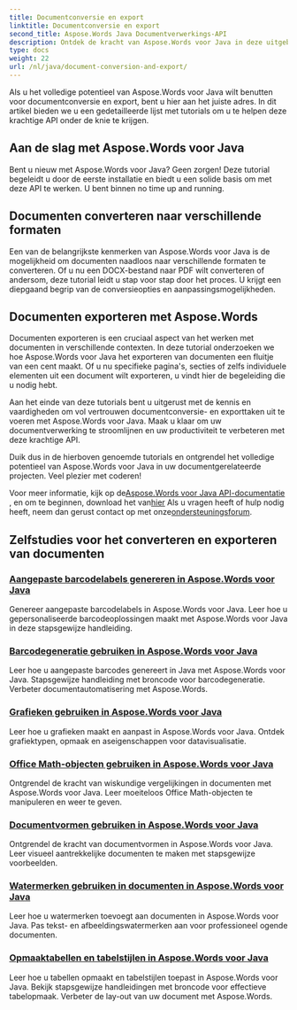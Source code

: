 ```yaml
---
title: Documentconversie en export
linktitle: Documentconversie en export
second_title: Aspose.Words Java Documentverwerkings-API
description: Ontdek de kracht van Aspose.Words voor Java in deze uitgebreide gids. Leer hoe u moeiteloos documenten kunt converteren en exporteren.
type: docs
weight: 22
url: /nl/java/document-conversion-and-export/
---
```


Als u het volledige potentieel van Aspose.Words voor Java wilt benutten voor documentconversie en export, bent u hier aan het juiste adres. In dit artikel bieden we u een gedetailleerde lijst met tutorials om u te helpen deze krachtige API onder de knie te krijgen.

## Aan de slag met Aspose.Words voor Java
Bent u nieuw met Aspose.Words voor Java? Geen zorgen! Deze tutorial begeleidt u door de eerste installatie en biedt u een solide basis om met deze API te werken. U bent binnen no time up and running.

## Documenten converteren naar verschillende formaten
Een van de belangrijkste kenmerken van Aspose.Words voor Java is de mogelijkheid om documenten naadloos naar verschillende formaten te converteren. Of u nu een DOCX-bestand naar PDF wilt converteren of andersom, deze tutorial leidt u stap voor stap door het proces. U krijgt een diepgaand begrip van de conversieopties en aanpassingsmogelijkheden.

## Documenten exporteren met Aspose.Words
Documenten exporteren is een cruciaal aspect van het werken met documenten in verschillende contexten. In deze tutorial onderzoeken we hoe Aspose.Words voor Java het exporteren van documenten een fluitje van een cent maakt. Of u nu specifieke pagina's, secties of zelfs individuele elementen uit een document wilt exporteren, u vindt hier de begeleiding die u nodig hebt.

Aan het einde van deze tutorials bent u uitgerust met de kennis en vaardigheden om vol vertrouwen documentconversie- en exporttaken uit te voeren met Aspose.Words voor Java. Maak u klaar om uw documentverwerking te stroomlijnen en uw productiviteit te verbeteren met deze krachtige API.

Duik dus in de hierboven genoemde tutorials en ontgrendel het volledige potentieel van Aspose.Words voor Java in uw documentgerelateerde projecten. Veel plezier met coderen!

 Voor meer informatie, kijk op de[Aspose.Words voor Java API-documentatie](https://reference.aspose.com/words/java/) , en om te beginnen, download het van[hier](https://releases.aspose.com/words/java/) Als u vragen heeft of hulp nodig heeft, neem dan gerust contact op met onze[ondersteuningsforum](https://forum.aspose.com/).

## Zelfstudies voor het converteren en exporteren van documenten
### [Aangepaste barcodelabels genereren in Aspose.Words voor Java](./generating-custom-barcode-labels/)
Genereer aangepaste barcodelabels in Aspose.Words voor Java. Leer hoe u gepersonaliseerde barcodeoplossingen maakt met Aspose.Words voor Java in deze stapsgewijze handleiding.
### [Barcodegeneratie gebruiken in Aspose.Words voor Java](./using-barcode-generation/)
Leer hoe u aangepaste barcodes genereert in Java met Aspose.Words voor Java. Stapsgewijze handleiding met broncode voor barcodegeneratie. Verbeter documentautomatisering met Aspose.Words.
### [Grafieken gebruiken in Aspose.Words voor Java](./using-charts/)
Leer hoe u grafieken maakt en aanpast in Aspose.Words voor Java. Ontdek grafiektypen, opmaak en aseigenschappen voor datavisualisatie.
### [Office Math-objecten gebruiken in Aspose.Words voor Java](./using-office-math-objects/)
Ontgrendel de kracht van wiskundige vergelijkingen in documenten met Aspose.Words voor Java. Leer moeiteloos Office Math-objecten te manipuleren en weer te geven.
### [Documentvormen gebruiken in Aspose.Words voor Java](./using-document-shapes/)
Ontgrendel de kracht van documentvormen in Aspose.Words voor Java. Leer visueel aantrekkelijke documenten te maken met stapsgewijze voorbeelden.
### [Watermerken gebruiken in documenten in Aspose.Words voor Java](./using-watermarks-to-documents/)
Leer hoe u watermerken toevoegt aan documenten in Aspose.Words voor Java. Pas tekst- en afbeeldingswatermerken aan voor professioneel ogende documenten.
### [Opmaaktabellen en tabelstijlen in Aspose.Words voor Java](./formatting-tables-and-table-styles/)
Leer hoe u tabellen opmaakt en tabelstijlen toepast in Aspose.Words voor Java. Bekijk stapsgewijze handleidingen met broncode voor effectieve tabelopmaak. Verbeter de lay-out van uw document met Aspose.Words.